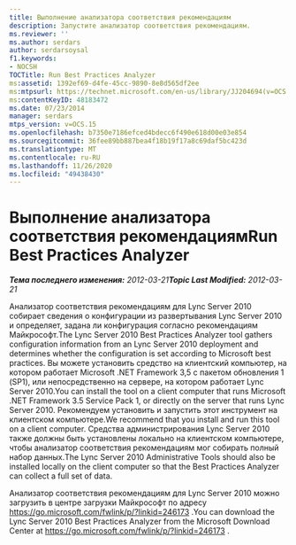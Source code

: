 ```yaml
---
title: Выполнение анализатора соответствия рекомендациям
description: Запустите анализатор соответствия рекомендациям.
ms.reviewer: ''
ms.author: serdars
author: serdarsoysal
f1.keywords:
- NOCSH
TOCTitle: Run Best Practices Analyzer
ms:assetid: 1392ef69-d4fe-45cc-9890-8e8d565df2ee
ms:mtpsurl: https://technet.microsoft.com/en-us/library/JJ204694(v=OCS.15)
ms:contentKeyID: 48183472
ms.date: 07/23/2014
manager: serdars
mtps_version: v=OCS.15
ms.openlocfilehash: b7350e7186efced4bdecc6f490e618d00e03e854
ms.sourcegitcommit: 36fee89bb887bea4f18b19f17a8c69daf5bc423d
ms.translationtype: MT
ms.contentlocale: ru-RU
ms.lasthandoff: 11/26/2020
ms.locfileid: "49438430"
---
```

# <a name="run-best-practices-analyzer"></a><span data-ttu-id="fedd4-103">Выполнение анализатора соответствия рекомендациям</span><span class="sxs-lookup"><span data-stu-id="fedd4-103">Run Best Practices Analyzer</span></span>

<div data-xmlns="http://www.w3.org/1999/xhtml">

<div class="topic" data-xmlns="http://www.w3.org/1999/xhtml" data-msxsl="urn:schemas-microsoft-com:xslt" data-cs="https://msdn.microsoft.com/">

<div data-asp="https://msdn2.microsoft.com/asp">



</div>

<div id="mainSection">

<div id="mainBody"><span data-ttu-id="fedd4-104">

<span> </span></span><span class="sxs-lookup"><span data-stu-id="fedd4-104">

<span> </span></span></span>

<span data-ttu-id="fedd4-105">_**Тема последнего изменения:** 2012-03-21_</span><span class="sxs-lookup"><span data-stu-id="fedd4-105">_**Topic Last Modified:** 2012-03-21_</span></span>

<span data-ttu-id="fedd4-106">Анализатор соответствия рекомендациям для Lync Server 2010 собирает сведения о конфигурации из развертывания Lync Server 2010 и определяет, задана ли конфигурация согласно рекомендациям Майкрософт.</span><span class="sxs-lookup"><span data-stu-id="fedd4-106">The Lync Server 2010 Best Practices Analyzer tool gathers configuration information from an Lync Server 2010 deployment and determines whether the configuration is set according to Microsoft best practices.</span></span> <span data-ttu-id="fedd4-107">Вы можете установить средство на клиентский компьютер, на котором работает Microsoft .NET Framework 3,5 с пакетом обновления 1 (SP1), или непосредственно на сервере, на котором работает Lync Server 2010.</span><span class="sxs-lookup"><span data-stu-id="fedd4-107">You can install the tool on a client computer that runs Microsoft .NET Framework 3.5 Service Pack 1, or directly on the server that runs Lync Server 2010.</span></span> <span data-ttu-id="fedd4-108">Рекомендуем установить и запустить этот инструмент на клиентском компьютере.</span><span class="sxs-lookup"><span data-stu-id="fedd4-108">We recommend that you install and run this tool on a client computer.</span></span> <span data-ttu-id="fedd4-109">Средства администрирования Lync Server 2010 также должны быть установлены локально на клиентском компьютере, чтобы анализатор соответствия рекомендациям мог собирать полный набор данных.</span><span class="sxs-lookup"><span data-stu-id="fedd4-109">The Lync Server 2010 Administrative Tools should also be installed locally on the client computer so that the Best Practices Analyzer can collect a full set of data.</span></span>

<span data-ttu-id="fedd4-110">Анализатор соответствия рекомендациям для Lync Server 2010 можно загрузить в центре загрузки Майкрософт по адресу <https://go.microsoft.com/fwlink/p/?linkid=246173> .</span><span class="sxs-lookup"><span data-stu-id="fedd4-110">You can download the Lync Server 2010 Best Practices Analyzer from the Microsoft Download Center at <https://go.microsoft.com/fwlink/p/?linkid=246173> .</span></span>

<span data-ttu-id="fedd4-111"></div>

<span> </span>

</div>

</div>

</span><span class="sxs-lookup"><span data-stu-id="fedd4-111"></div>

<span> </span>

</div>

</div>

</span></span></div>

